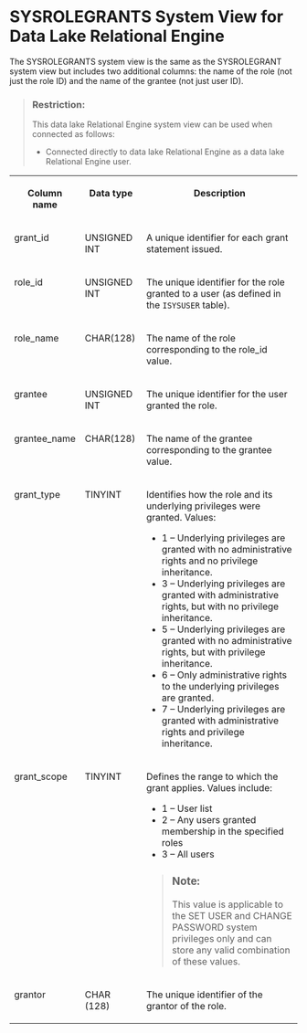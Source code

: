 <!-- loioa43fd7c284f21015a2949dd1bb7ef367 -->

# SYSROLEGRANTS System View for Data Lake Relational Engine

The SYSROLEGRANTS system view is the same as the SYSROLEGRANT system view but includes two additional columns: the name of the role \(not just the role ID\) and the name of the grantee \(not just user ID\).



> ### Restriction:  
> This data lake Relational Engine system view can be used when connected as follows:
> 
> -   Connected directly to data lake Relational Engine as a data lake Relational Engine user.


<table>
<tr>
<th valign="top">

Column name



</th>
<th valign="top">

Data type



</th>
<th valign="top">

Description



</th>
</tr>
<tr>
<td valign="top">

grant\_id



</td>
<td valign="top">

UNSIGNED INT



</td>
<td valign="top">

A unique identifier for each grant statement issued.



</td>
</tr>
<tr>
<td valign="top">

role\_id



</td>
<td valign="top">

UNSIGNED INT



</td>
<td valign="top">

The unique identifier for the role granted to a user \(as defined in the `ISYSUSER` table\).



</td>
</tr>
<tr>
<td valign="top">

role\_name



</td>
<td valign="top">

CHAR\(128\)



</td>
<td valign="top">

The name of the role corresponding to the role\_id value.



</td>
</tr>
<tr>
<td valign="top">

grantee



</td>
<td valign="top">

UNSIGNED INT



</td>
<td valign="top">

The unique identifier for the user granted the role.



</td>
</tr>
<tr>
<td valign="top">

grantee\_name



</td>
<td valign="top">

CHAR\(128\)



</td>
<td valign="top">

The name of the grantee corresponding to the grantee value.



</td>
</tr>
<tr>
<td valign="top">

grant\_type



</td>
<td valign="top">

TINYINT



</td>
<td valign="top">

Identifies how the role and its underlying privileges were granted. Values:

-   1 – Underlying privileges are granted with no administrative rights and no privilege inheritance.
-   3 – Underlying privileges are granted with administrative rights, but with no privilege inheritance.
-   5 – Underlying privileges are granted with no administrative rights, but with privilege inheritance.
-   6 – Only administrative rights to the underlying privileges are granted.
-   7 – Underlying privileges are granted with administrative rights and privilege inheritance.



</td>
</tr>
<tr>
<td valign="top">

grant\_scope



</td>
<td valign="top">

TINYINT



</td>
<td valign="top">

Defines the range to which the grant applies. Values include:

-   1 – User list
-   2 – Any users granted membership in the specified roles
-   3 – All users

> ### Note:  
> This value is applicable to the SET USER and CHANGE PASSWORD system privileges only and can store any valid combination of these values.



</td>
</tr>
<tr>
<td valign="top">

grantor



</td>
<td valign="top">

CHAR \(128\)



</td>
<td valign="top">

The unique identifier of the grantor of the role.



</td>
</tr>
</table>

